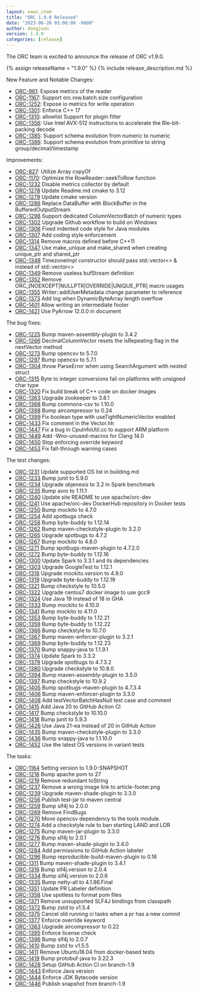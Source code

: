 ```yaml
---
layout: news_item
title: "ORC 1.9.0 Released"
date: "2023-06-28 03:00:00 -0800"
author: dongjoon
version: 1.9.0
categories: [release]
---
```


The ORC team is excited to announce the release of ORC v1.9.0.

{% assign releaseName = "1.9.0" %}
{% include release_description.md %}

New Feature and Notable Changes:

- [ORC-961]({{site.jira}}/ORC-961): Expose metrics of the reader
- [ORC-1167]({{site.jira}}/ORC-1167): Support orc.row.batch.size configuration
- [ORC-1252]({{site.jira}}/ORC-1252): Expose io metrics for write operation
- [ORC-1301]({{site.jira}}/ORC-1301): Enforce C++ 17
- [ORC-1310]({{site.jira}}/ORC-1310): allowlist Support for plugin filter
- [ORC-1356]({{site.jira}}/ORC-1356): Use Intel AVX-512 instructions to accelerate the Rle-bit-packing decode
- [ORC-1385]({{site.jira}}/ORC-1385): Support schema evolution from numeric to numeric
- [ORC-1386]({{site.jira}}/ORC-1386): Support schema evolution from primitive to string group/decimal/timestamp

Improvements:
- [ORC-827]({{site.jira}}/ORC-827): Utilize Array copyOf
- [ORC-1170]({{site.jira}}/ORC-1170): Optimize the RowReader::seekToRow function
- [ORC-1232]({{site.jira}}/ORC-1232) Disable metrics collector by default
- [ORC-1278]({{site.jira}}/ORC-1278) Update Readme.md cmake to 3.12
- [ORC-1279]({{site.jira}}/ORC-1279) Update cmake version
- [ORC-1286]({{site.jira}}/ORC-1286) Replace DataBuffer with BlockBuffer in the BufferedOutputStream
- [ORC-1298]({{site.jira}}/ORC-1298) Support dedicated ColumnVectorBatch of numeric types
- [ORC-1302]({{site.jira}}/ORC-1302) Upgrade Github workflow to build on Windows
- [ORC-1306]({{site.jira}}/ORC-1306) Fixed indented code style for Java modules
- [ORC-1307]({{site.jira}}/ORC-1307) Add coding style enforcement
- [ORC-1314]({{site.jira}}/ORC-1314) Remove macros defined before C++11
- [ORC-1347]({{site.jira}}/ORC-1347) Use make_unique and make_shared when creating unique_ptr and shared_ptr
- [ORC-1348]({{site.jira}}/ORC-1348) TimezoneImpl constructor should pass std::vector<> & instead of std::vector<>
- [ORC-1349]({{site.jira}}/ORC-1349) Remove useless bufStream definition
- [ORC-1352]({{site.jira}}/ORC-1352) Remove ORC_[NOEXCEPT|NULLPTR|OVERRIDE|UNIQUE_PTR] macro usages
- [ORC-1355]({{site.jira}}/ORC-1355) Writer::addUserMetadata change parameter to reference
- [ORC-1373]({{site.jira}}/ORC-1373) Add log when DynamicByteArray length overflow
- [ORC-1401]({{site.jira}}/ORC-1401) Allow writing an intermediate footer
- [ORC-1421]({{site.jira}}/ORC-1421) Use PyArrow 12.0.0 in document

The bug fixes:
- [ORC-1225]({{site.jira}}/ORC-1225) Bump maven-assembly-plugin to 3.4.2
- [ORC-1266]({{site.jira}}/ORC-1266) DecimalColumnVector resets the isRepeating flag in the nextVector method
- [ORC-1273]({{site.jira}}/ORC-1273) Bump opencsv to 5.7.0
- [ORC-1297]({{site.jira}}/ORC-1297) Bump opencsv to 5.7.1
- [ORC-1304]({{site.jira}}/ORC-1304) throw ParseError when using SearchArgument with nested struct
- [ORC-1315]({{site.jira}}/ORC-1315) Byte to integer conversions fail on platforms with unsigned char type
- [ORC-1320]({{site.jira}}/ORC-1320) Fix build break of C++ code on docker images
- [ORC-1363]({{site.jira}}/ORC-1363) Upgrade zookeeper to 3.8.1
- [ORC-1368]({{site.jira}}/ORC-1368) Bump commons-csv to 1.10.0
- [ORC-1398]({{site.jira}}/ORC-1398) Bump aircompressor to 0.24
- [ORC-1399]({{site.jira}}/ORC-1399) Fix boolean type with useTightNumericVector enabled
- [ORC-1433]({{site.jira}}/ORC-1433) Fix comment in the Vector.hh
- [ORC-1447]({{site.jira}}/ORC-1447) Fix a bug in CpuInfoUtil.cc to support ARM platform
- [ORC-1449]({{site.jira}}/ORC-1449) Add -Wno-unused-macros for Clang 14.0
- [ORC-1450]({{site.jira}}/ORC-1450) Stop enforcing override keyword
- [ORC-1453]({{site.jira}}/ORC-1453) Fix fall-through warning cases

The test changes:
- [ORC-1231]({{site.jira}}/ORC-1231) Update supported OS list in building.md
- [ORC-1233]({{site.jira}}/ORC-1233) Bump junit to 5.9.0
- [ORC-1234]({{site.jira}}/ORC-1234) Upgrade objenesis to 3.2 in Spark benchmark
- [ORC-1235]({{site.jira}}/ORC-1235) Bump avro to 1.11.1
- [ORC-1240]({{site.jira}}/ORC-1240) Update site README to use apache/orc-dev
- [ORC-1241]({{site.jira}}/ORC-1241) Use apache/orc-dev DockerHub repository in Docker tests
- [ORC-1250]({{site.jira}}/ORC-1250) Bump mockito to 4.7.0
- [ORC-1254]({{site.jira}}/ORC-1254) Add spotbugs check
- [ORC-1258]({{site.jira}}/ORC-1258) Bump byte-buddy to 1.12.14
- [ORC-1262]({{site.jira}}/ORC-1262) Bump maven-checkstyle-plugin to 3.2.0
- [ORC-1265]({{site.jira}}/ORC-1265) Upgrade spotbugs to 4.7.2
- [ORC-1267]({{site.jira}}/ORC-1267) Bump mockito to 4.8.0
- [ORC-1271]({{site.jira}}/ORC-1271) Bump spotbugs-maven-plugin to 4.7.2.0
- [ORC-1272]({{site.jira}}/ORC-1272) Bump byte-buddy to 1.12.16
- [ORC-1300]({{site.jira}}/ORC-1300) Update Spark to 3.3.1 and its dependencies
- [ORC-1303]({{site.jira}}/ORC-1303) Upgrade GoogleTest to 1.12.1
- [ORC-1318]({{site.jira}}/ORC-1318) Upgrade mockito.version to 4.9.0
- [ORC-1319]({{site.jira}}/ORC-1319) Upgrade byte-buddy to 1.12.19
- [ORC-1321]({{site.jira}}/ORC-1321) Bump checkstyle to 10.5.0
- [ORC-1322]({{site.jira}}/ORC-1322) Upgrade centos7 docker image to use gcc9
- [ORC-1324]({{site.jira}}/ORC-1324) Use Java 19 instead of 18 in GHA
- [ORC-1333]({{site.jira}}/ORC-1333) Bump mockito to 4.10.0
- [ORC-1341]({{site.jira}}/ORC-1341) Bump mockito to 4.11.0
- [ORC-1353]({{site.jira}}/ORC-1353) Bump byte-buddy to 1.12.21
- [ORC-1359]({{site.jira}}/ORC-1359) Bump byte-buddy to 1.12.22
- [ORC-1366]({{site.jira}}/ORC-1366) Bump checkstyle to 10.7.0
- [ORC-1367]({{site.jira}}/ORC-1367) Bump maven-enforcer-plugin to 3.2.1
- [ORC-1369]({{site.jira}}/ORC-1369) Bump byte-buddy to 1.12.23
- [ORC-1370]({{site.jira}}/ORC-1370) Bump snappy-java to 1.1.9.1
- [ORC-1374]({{site.jira}}/ORC-1374) Update Spark to 3.3.2
- [ORC-1379]({{site.jira}}/ORC-1379) Upgrade spotbugs to 4.7.3.2
- [ORC-1380]({{site.jira}}/ORC-1380) Upgrade checkstyle to 10.8.0
- [ORC-1394]({{site.jira}}/ORC-1394) Bump maven-assembly-plugin to 3.5.0
- [ORC-1397]({{site.jira}}/ORC-1397) Bump checkstyle to 10.9.2
- [ORC-1405]({{site.jira}}/ORC-1405) Bump spotbugs-maven-plugin to 4.7.3.4
- [ORC-1406]({{site.jira}}/ORC-1406) Bump maven-enforcer-plugin to 3.3.0
- [ORC-1408]({{site.jira}}/ORC-1408) Add testVectorBatchHasNull test case and comment
- [ORC-1415]({{site.jira}}/ORC-1415) Add Java 20 to GitHub Action CI
- [ORC-1417]({{site.jira}}/ORC-1417) Bump checkstyle to 10.10.0
- [ORC-1418]({{site.jira}}/ORC-1418) Bump junit to 5.9.3
- [ORC-1426]({{site.jira}}/ORC-1426) Use Java 21-ea instead of 20 in GitHub Action
- [ORC-1435]({{site.jira}}/ORC-1435) Bump maven-checkstyle-plugin to 3.3.0
- [ORC-1436]({{site.jira}}/ORC-1436) Bump snappy-java to 1.1.10.0
- [ORC-1452]({{site.jira}}/ORC-1452) Use the latest OS versions in variant tests

The tasks:
- [ORC-1164]({{site.jira}}/ORC-1264) Setting version to 1.9.0-SNAPSHOT
- [ORC-1218]({{site.jira}}/ORC-1218) Bump apache pom to 27
- [ORC-1219]({{site.jira}}/ORC-1219) Remove redundant toString
- [ORC-1237]({{site.jira}}/ORC-1237) Remove a wrong image link to article-footer.png
- [ORC-1239]({{site.jira}}/ORC-1239) Upgrade maven-shade-plugin to 3.3.0
- [ORC-1256]({{site.jira}}/ORC-1256) Publish test-jar to maven central
- [ORC-1259]({{site.jira}}/ORC-1259) Bump slf4j to 2.0.0
- [ORC-1269]({{site.jira}}/ORC-1269) Remove FindBugs
- [ORC-1270]({{site.jira}}/ORC-1270) Move opencsv dependency to the tools module.
- [ORC-1274]({{site.jira}}/ORC-1274) Add a checkstyle rule to ban starting LAND and LOR
- [ORC-1275]({{site.jira}}/ORC-1275) Bump maven-jar-plugin to 3.3.0
- [ORC-1276]({{site.jira}}/ORC-1276) Bump slf4j to 2.0.1
- [ORC-1277]({{site.jira}}/ORC-1277) Bump maven-shade-plugin to 3.4.0
- [ORC-1284]({{site.jira}}/ORC-1284) Add permissions to GitHub Action labeler
- [ORC-1296]({{site.jira}}/ORC-1296) Bump reproducible-build-maven-plugin to 0.16
- [ORC-1311]({{site.jira}}/ORC-1311) Bump maven-shade-plugin to 3.4.1
- [ORC-1316]({{site.jira}}/ORC-1316) Bump slf4j.version to 2.0.4
- [ORC-1334]({{site.jira}}/ORC-1334) Bump slf4j.version to 2.0.6
- [ORC-1335]({{site.jira}}/ORC-1335) Bump netty-all to 4.1.86.Final
- [ORC-1351]({{site.jira}}/ORC-1351) Update PR Labeler definition
- [ORC-1358]({{site.jira}}/ORC-1358) Use spotless to format pom files
- [ORC-1371]({{site.jira}}/ORC-1371) Remove unsupported SLF4J bindings from classpath
- [ORC-1372]({{site.jira}}/ORC-1372) Bump zstd to v1.5.4
- [ORC-1375]({{site.jira}}/ORC-1375) Cancel old running ci tasks when a pr has a new commit
- [ORC-1377]({{site.jira}}/ORC-1377) Enforce override keyword
- [ORC-1383]({{site.jira}}/ORC-1383) Upgrade aircompressor to 0.22
- [ORC-1395]({{site.jira}}/ORC-1395) Enforce license check
- [ORC-1396]({{site.jira}}/ORC-1396) Bump slf4j to 2.0.7
- [ORC-1410]({{site.jira}}/ORC-1410) Bump zstd to v1.5.5
- [ORC-1411]({{site.jira}}/ORC-1411) Remove Ubuntu18.04 from docker-based tests
- [ORC-1419]({{site.jira}}/ORC-1419) Bump protobuf-java to 3.22.3
- [ORC-1428]({{site.jira}}/ORC-1428) Setup GitHub Action CI on branch-1.9
- [ORC-1443]({{site.jira}}/ORC-1443) Enforce Java version
- [ORC-1444]({{site.jira}}/ORC-1444) Enforce JDK Bytecode version
- [ORC-1446]({{site.jira}}/ORC-1446) Publish snapshot from branch-1.9
